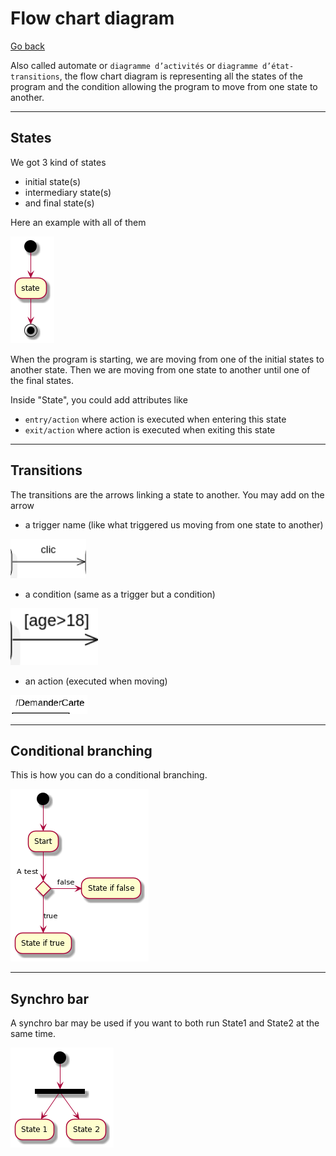 # Flow chart diagram

[Go back](../index.md)

Also called
automate or ``diagramme d’activités`` or
``diagramme d’état-transitions``, the flow chart diagram
is representing all the states of the program and
the condition allowing the program to move from one
state to another.

<hr class="sr">

## States

We got 3 kind of states

* initial state(s)
* intermediary state(s)
* and final state(s)

Here an example with all of them

![](images/u-HqA2v9B2efpStXukBarD3ILD3LjLDG0WgMf2e1HQ0ii2XG5gJ88JKl1QWU0000.png)

When the program is starting, we are moving from one of the
initial states to another state. Then we are moving
from one state to another until one of the final states.

Inside "State", you could add attributes like

* ``entry/action`` where action is executed when entering
  this state
* ``exit/action`` where action is executed when exiting
  this state

<hr class="sl">

## Transitions

The transitions are the arrows linking a state to another. You
may add on the arrow

* a trigger name (like what triggered us moving from one state to another)

![](images/trans1.png)

* a condition (same as a trigger but a condition)

![](images/trans2.png)

* an action (executed when moving)

![](images/trans3.png)

<hr class="sr">

## Conditional branching

This is how you can do a conditional branching.

![](images/JOqn3e0W34NdSegcavfu1O9dS2GE99P8WWnGxczXSljzVVaVm3K9LVgR3S2ohRZl5kaSZ8oY594E56v2A0yNHQ2Abzhvcg8mgZHkqYVdnjEnFWRDVsU2APKxnT7kDEdq1m00.png)

<hr class="sr">

## Synchro bar

A synchro bar may be used if you want to both run
State1 and State2 at the same time.

![](images/u-HqA2v9B2efpStXukBarD3ILD3LjLEmjRLrCWGIG24GLocu9B4aLS5G2SY7IIaWIHWfWJGxfEQb0Cq10000.png)